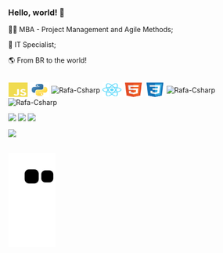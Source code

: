 ### Hello, world! 👋

👨‍🎓 MBA - Project Management and Agile Methods; <p>
🎯 IT Specialist; <p>
🌎 From BR to the world! <p>


<div style="display: inline_block"><br>
  <img align="center" alt="Rafa-Js" height="30" width="40" src="https://raw.githubusercontent.com/devicons/devicon/master/icons/javascript/javascript-plain.svg">
  <img align="center" alt="Rafa-Python" height="30" width="40" src="https://raw.githubusercontent.com/devicons/devicon/master/icons/python/python-original.svg">
  <img align="center" alt="Rafa-Csharp" height="30" width="40" src="https://cdn.jsdelivr.net/gh/devicons/devicon/icons/django/django-plain.svg" />
  <img align="center" alt="Rafa-React" height="30" width="40" src="https://raw.githubusercontent.com/devicons/devicon/master/icons/react/react-original.svg">
  <img align="center" alt="Rafa-HTML" height="30" width="40" src="https://raw.githubusercontent.com/devicons/devicon/master/icons/html5/html5-original.svg">
  <img align="center" alt="Rafa-CSS" height="30" width="40" src="https://raw.githubusercontent.com/devicons/devicon/master/icons/css3/css3-original.svg">
  <img align="center" alt="Rafa-Csharp" height="30" width="40" src="https://cdn.jsdelivr.net/gh/devicons/devicon/icons/nodejs/nodejs-original.svg">
  <img align="center" alt="Rafa-Csharp" height="30" width="40" src="https://cdn.jsdelivr.net/gh/devicons/devicon/icons/github/github-original.svg">          
</div>
<p>
<div align="left"
  <a href="https://www.linkedin.com/in/danielsruas/">
</div>
<p>
<div> 
<a href="https://www.linkedin.com/in/danielsruas/" target="_blank"><img src="https://img.shields.io/badge/-LinkedIn-%230077B5?style=for-the-badge&logo=linkedin&logoColor=white" target="_blank"></a> 
  <a href="https://www.instagram.com/rruasdaniel/" target="_blank"><img src="https://img.shields.io/badge/-Instagram-%23E4405F?style=for-the-badge&logo=instagram&logoColor=white" target="_blank"></a>
 	<a href="https://www.twitch.tv/aka_starboyrj" target="_blank"><img src="https://img.shields.io/badge/Twitch-9146FF?style=for-the-badge&logo=twitch&logoColor=white" target="_blank"></a>
  
[![](https://mermaid.ink/img/pako:eNqFU8Fu2zAM_RVCwIAOcBrHqZ3Et81N2wHrGmC5bMiFs9lUqy0FkpwlLfo1OxQdsFM_wT822k6aNe0wHgyR0iP5HulbkeqMRCzmqJybKWBz0uUEkxyVhozgmCyppc6XsiDlmlCCxpA0CB2YmOpxJQttoecDI2ybI0NHJ9oU6AC-sLVRXEm7jb7ZxNqvpdRJraC5re6rnxoIxlmZtk77aFI92s75-3fdsV1QKjGXN5u30-ohVTJFaCwO_CD0IFi3sKQ0VsOJVKiqe7SQaLPQBp1csrO1GhN50NtgJkbPDRZYs_0oMzINFsYrSssa-IQZ7jD7QiVaueq3KjX8ZZveev76Nfr7KbiNS2ktX2HevpwalIoIDs7L3DGltLl7C89qIGdbEivgB0e7_hLNo1aYaQPTD91Tsq6Wjglyle_ktH1Fu1My1S_FWrebsEDjsG1tj9PAg_5WB2k4m5HYPSPM2F3KmgHsQfr-DpJ0PtKScjhIphfdZHzxnM8O0t919h_hyFq91ewTuR_aXEs1h7F1PPnqYS5T_SL9s8Gc13mYBKS6eJq7ti8wvDRH_1iAM_wmc5lhRhY-axZR2m2ZLfEJCypTudjsMa-MpfxK2-ZUT7gpuVErXAtPzI3MROxMSZ4oiP-W2hW3dbqZcFdU0EzEfMzQXM_ETN0xZoHqq9bFFmZ0Ob8S8SXmlr1yUf-sxxLrhX-KGlK89YkulRPxkT9okoj4VqxE3BkGh1HUC8PhaDQMI38QeWIt4iAMDkfRIAqiYdQP-dC_88RNU9c_HEahPxgxKBqEAePu_gBcyWGd?type=png)](https://mermaid.live/edit#pako:eNqFU8Fu2zAM_RVCwIAOcBrHqZ3Et81N2wHrGmC5bMiFs9lUqy0FkpwlLfo1OxQdsFM_wT822k6aNe0wHgyR0iP5HulbkeqMRCzmqJybKWBz0uUEkxyVhozgmCyppc6XsiDlmlCCxpA0CB2YmOpxJQttoecDI2ybI0NHJ9oU6AC-sLVRXEm7jb7ZxNqvpdRJraC5re6rnxoIxlmZtk77aFI92s75-3fdsV1QKjGXN5u30-ohVTJFaCwO_CD0IFi3sKQ0VsOJVKiqe7SQaLPQBp1csrO1GhN50NtgJkbPDRZYs_0oMzINFsYrSssa-IQZ7jD7QiVaueq3KjX8ZZveev76Nfr7KbiNS2ktX2HevpwalIoIDs7L3DGltLl7C89qIGdbEivgB0e7_hLNo1aYaQPTD91Tsq6Wjglyle_ktH1Fu1My1S_FWrebsEDjsG1tj9PAg_5WB2k4m5HYPSPM2F3KmgHsQfr-DpJ0PtKScjhIphfdZHzxnM8O0t919h_hyFq91ewTuR_aXEs1h7F1PPnqYS5T_SL9s8Gc13mYBKS6eJq7ti8wvDRH_1iAM_wmc5lhRhY-axZR2m2ZLfEJCypTudjsMa-MpfxK2-ZUT7gpuVErXAtPzI3MROxMSZ4oiP-W2hW3dbqZcFdU0EzEfMzQXM_ETN0xZoHqq9bFFmZ0Ob8S8SXmlr1yUf-sxxLrhX-KGlK89YkulRPxkT9okoj4VqxE3BkGh1HUC8PhaDQMI38QeWIt4iAMDkfRIAqiYdQP-dC_88RNU9c_HEahPxgxKBqEAePu_gBcyWGd)
 
  ##
  
  ![Snake animation](https://github.com/daniboyr/daniboyr/blob/output/github-contribution-grid-snake.svg)
